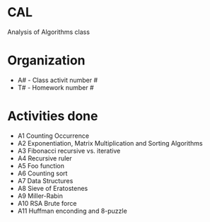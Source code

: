 # CAL
Analysis of Algorithms class

# Organization

* A# - Class activit number #
* T# - Homework number #

# Activities done

- A1  Counting Occurrence
- A2  Exponentiation, Matrix Multiplication and Sorting Algorithms
- A3  Fibonacci recursive vs. iterative
- A4  Recursive ruler
- A5  Foo function
- A6  Counting sort
- A7  Data Structures
- A8  Sieve of Eratostenes
- A9  Miller-Rabin
- A10 RSA Brute force
- A11 Huffman enconding and 8-puzzle
